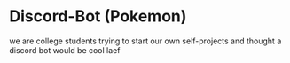 # Discord-Bot (Pokemon)
we are college students trying to start our own self-projects and thought a discord bot would be cool
laef
